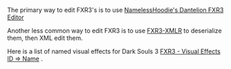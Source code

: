 The primary way to edit FXR3's is to use [NamelessHoodie's Dantelion FXR3 Editor](https://www.nexusmods.com/darksouls3/mods/1075)

Another less common way to edit FXR3 is to use [FXR3-XMLR](https://github.com/NamelessHoodie/FXR3-XMLR-Hoodieforked/releases/latest) to deserialize them, then XML edit them.

Here is a list of named visual effects for Dark Souls 3 [FXR3 - Visual Effects ID => Name](https://github.com/NamelessHoodie/From-Software-Modding-Documentation/blob/main/Dark%20Souls%203/File%20Types/FXR3%20-%20Visual%20Effects/Visual%20Effect%20ID%20to%20Name.rtf) .